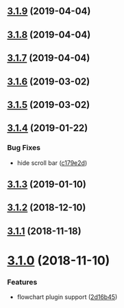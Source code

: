## [3.1.9](https://github.com/Bloss/vuepress-theme-yubisaki/compare/v3.1.8...v3.1.9) (2019-04-04)



## [3.1.8](https://github.com/Bloss/vuepress-theme-yubisaki/compare/v3.1.7...v3.1.8) (2019-04-04)



## [3.1.7](https://github.com/Bloss/vuepress-theme-yubisaki/compare/v3.1.6...v3.1.7) (2019-04-04)



## [3.1.6](https://github.com/Bloss/vuepress-theme-yubisaki/compare/v3.1.5...v3.1.6) (2019-03-02)



## [3.1.5](https://github.com/Bloss/vuepress-theme-yubisaki/compare/v3.1.4...v3.1.5) (2019-03-02)



## [3.1.4](https://github.com/Bloss/vuepress-theme-yubisaki/compare/v3.1.3...v3.1.4) (2019-01-22)


### Bug Fixes

* hide scroll bar ([c179e2d](https://github.com/Bloss/vuepress-theme-yubisaki/commit/c179e2d))



## [3.1.3](https://github.com/Bloss/vuepress-theme-yubisaki/compare/v3.1.2...v3.1.3) (2019-01-10)



## [3.1.2](https://github.com/Bloss/vuepress-theme-yubisaki/compare/v3.1.1...v3.1.2) (2018-12-10)



## [3.1.1](https://github.com/Bloss/vuepress-theme-yubisaki/compare/v3.1.0...v3.1.1) (2018-11-18)



# [3.1.0](https://github.com/Bloss/vuepress-theme-yubisaki/compare/v3.0.3-alpha.8.0...v3.1.0) (2018-11-10)


### Features

* flowchart plugin support ([2d16b45](https://github.com/Bloss/vuepress-theme-yubisaki/commit/2d16b45))



